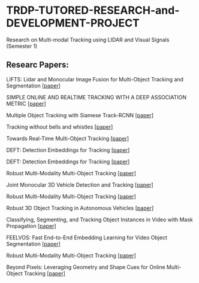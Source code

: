 # TRDP-TUTORED-RESEARCH-and-DEVELOPMENT-PROJECT
Research on Multi-modal Tracking using LIDAR and Visual Signals (Semester 1)

## Researc Papers:

LIFTS: Lidar and Monocular Image Fusion for Multi-Object Tracking and Segmentation [[paper]](https://motchallenge.net/workshops/bmtt2020/papers/LIFTS.pdf)<br>

SIMPLE ONLINE AND REALTIME TRACKING WITH A DEEP ASSOCIATION METRIC [[paper]](https://arxiv.org/pdf/1703.07402.pdf)<br>

Multiple Object Tracking with Siamese Track-RCNN [[paper]](https://arxiv.org/pdf/2004.07786.pdf)<br>

Tracking without bells and whistles [[paper]](https://arxiv.org/pdf/1903.05625.pdf)<br>

Towards Real-Time Multi-Object Tracking [[paper]](https://arxiv.org/pdf/1909.12605.pdf)<br>


DEFT: Detection Embeddings for Tracking [[paper]](https://arxiv.org/pdf/2102.02267v1.pdf)<br>


DEFT: Detection Embeddings for Tracking [[paper]](https://arxiv.org/pdf/2102.02267v1.pdf)<br>


Robust Multi-Modality Multi-Object Tracking [[paper]](https://arxiv.org/pdf/1909.03850v1.pdf)<br>

Joint Monocular 3D Vehicle Detection and Tracking [[paper]](https://arxiv.org/pdf/1811.10742v3.pdf)<br>


Robust Multi-Modality Multi-Object Tracking [[paper]](https://arxiv.org/pdf/1909.03850v1.pdf)<br>


Robust 3D Object Tracking in Autonomous Vehicles [[paper]](http://cs230.stanford.edu/projects_fall_2019/reports/26250102.pdf)<br>


Classifying, Segmenting, and Tracking Object Instances in Video with Mask Propagation [[paper]](https://arxiv.org/pdf/1912.04573.pdf)<br>

FEELVOS: Fast End-to-End Embedding Learning for Video Object
Segmentation [[paper]](https://arxiv.org/pdf/1902.09513.pdf)<br>

Robust Multi-Modality Multi-Object Tracking [[paper]](https://arxiv.org/pdf/1909.03850v1.pdf)<br>

Beyond Pixels: Leveraging Geometry and Shape Cues for Online
Multi-Object Tracking [[paper]](https://arxiv.org/pdf/1802.09298v2.pdf)<br>
